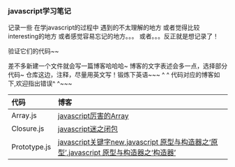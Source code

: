### javascript学习笔记
记录一些
在学javascript的过程中
遇到的不太理解的地方
或者觉得比较interesting的地方
或者感觉容易忘记的地方。。。
或者。。。反正就是想记录了！

验证它们的代码~~

差不多新建一个文件就会写一篇博客哈哈哈~
博客的文字表述会多一点，选择部分代码~
仓库这边，注释，尽量用英文写！锻炼下英语~~~
^ ^
代码对应的博客如下,欢迎指出错误^ ^~~~

| 代码 | 博客 |
| :--- | :--- |
| Array.js | [javascript厉害的Array](https://disinuo.me/2017/01/19/2017-01-19-javascript_array/) |
| Closure.js | [javascript迷之闭包](https://disinuo.me/2017/01/23/2017-01-23-javascript_closure/) |
| Prototype.js | [javascript关键字new](https://disinuo.me/2017/01/10/2017-01-10-javascript_new/),[javascript 原型与构造器之‘原型’](https://disinuo.me/2017/01/26/2017-01-26-javascript_prototype/),[javascript 原型与构造器之‘构造器’](https://disinuo.me/2017/01/26/2017-01-26-javascript_constructor/)
